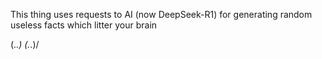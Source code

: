 This thing uses requests to AI (now DeepSeek-R1) for generating random useless facts which litter your brain

\(._.)_  _(._.)/
